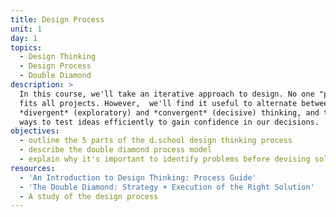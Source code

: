 ```yaml
---
title: Design Process
unit: 1
day: 1
topics:
  - Design Thinking
  - Design Process
  - Double Diamond
description: >
  In this course, we'll take an iterative approach to design. No one "process"
  fits all projects. However,  we'll find it useful to alternate between
  *divergent* (exploratory) and *convergent* (decisive) thinking, and to find
  ways to test ideas efficiently to gain confidence in our decisions.
objectives:
  - outline the 5 parts of the d.school design thinking process
  - describe the double diamond process model
  - explain why it's important to identify problems before devising solutions
resources:
  - 'An Introduction to Design Thinking: Process Guide'
  - 'The Double Diamond: Strategy + Execution of the Right Solution'
  - A study of the design process
---
```


